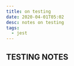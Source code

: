 ```yaml
---
title: on testing
date: 2020-04-01T05:02
desc: notes on testing
tags:
  - jest
---
```


## TESTING NOTES